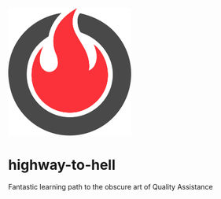 <img src="logo/inferno-1.svg" width="250">

# highway-to-hell
Fantastic learning path to the obscure art of Quality Assistance



